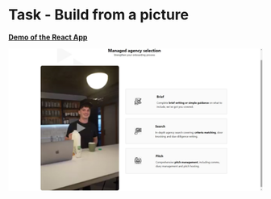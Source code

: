 # Task - Build from a picture 

[**Demo of the React App**](https://vachev.dimitargegov.site/)

[![Demo](https://github.com/MitkoDG/vachev-test-task/blob/main/src/next/images/screenshot.jpg "Order summary")](https://vachev.dimitargegov.site/)
